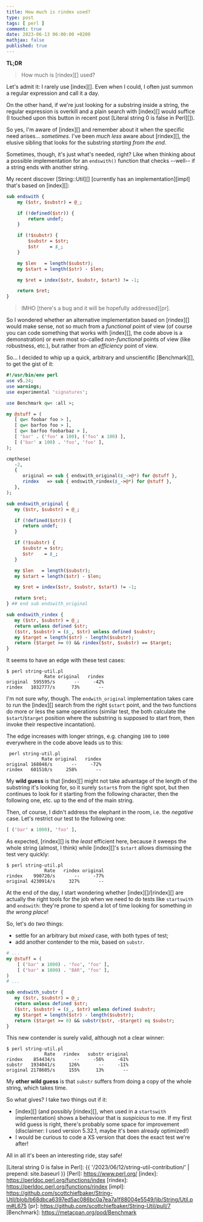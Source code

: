 ```yaml
---
title: How much is rindex used?
type: post
tags: [ perl ]
comment: true
date: 2023-06-13 06:00:00 +0200
mathjax: false
published: true
---
```


**TL;DR**

> How much is [rindex][] used?

Let's admit it: I rarely use [index][]. Even when I could, I often just
summon a regular expression and call it a day.

On the other hand, if we're just looking for a substring inside a string,
the regular expression is overkill and a plain search with [index][] would
suffice (I touched upon this button in recent post [Literal string 0 is
false in Perl][]).

So yes, I'm aware of [index][] and remember about it when the specific need
arises... *sometimes*. I've been *much less* aware about [rindex][], the
elusive sibling that looks for the substring *starting from the end*.

Sometimes, though, it's just what's needed, right? Like when thinking about
a possible implementation for an `endswith()` function that checks --well--
if a string ends with another string.

My recent discover [String::Util][] [currently has an implementation][impl]
that's based on [index][]:

```perl
sub endswith {
	my ($str, $substr) = @_;

	if (!defined($str)) {
		return undef;
	}

	if (!$substr) {
		$substr = $str;
		$str    = $_;
	}

	my $len   = length($substr);
	my $start = length($str) - $len;

	my $ret = index($str, $substr, $start) != -1;

	return $ret;
}
```

> IMHO [there's a bug and it will be hopefully addressed][pr].

So I wondered whether an alternative implementation based on [rindex][]
would make sense, not so much from a *functional* point of view (of course
you can code something that works with [index][], the code above is a
demonstration) or even most so-called *non-functional* points of view (like
robustness, etc.), but rather from an *efficiency* point of view.

So... I decided to whip up a quick, arbitrary and unscientific
[Benchmark][], to get the gist of it:

```perl
#!/usr/bin/env perl
use v5.24;
use warnings;
use experimental 'signatures';

use Benchmark qw< :all >;

my @stuff = (
   [ qw< foobar foo > ],
   [ qw< barfoo foo > ],
   [ qw< barfoo foobarbaz > ],
   [ 'bar' . ('foo' x 100), ('foo' x 100) ],
   [ ('bar' x 100) . 'foo', 'foo' ],
);

cmpthese(
   -2,
   {
      original => sub { endswith_original($_->@*) for @stuff },
      rindex   => sub { endswith_rindex($_->@*) for @stuff },
   },
);

sub endswith_original {
   my ($str, $substr) = @_;

   if (!defined($str)) {
      return undef;
   }

   if (!$substr) {
      $substr = $str;
      $str    = $_;
   }

   my $len   = length($substr);
   my $start = length($str) - $len;

   my $ret = index($str, $substr, $start) != -1;

   return $ret;
} ## end sub endswith_original

sub endswith_rindex {
   my ($str, $substr) = @_;
   return unless defined $str;
   ($str, $substr) = ($_, $str) unless defined $substr;
   my $target = length($str) - length($substr);
   return ($target >= 0) && rindex($str, $substr) == $target;
}
```

It seems to have an edge with these test cases:

```
$ perl string-util.pl 
              Rate original   rindex
original  595595/s       --     -42%
rindex   1032777/s      73%       --
```

I'm not sure *why*, though. The `endwith_original` implementation takes care
to run the [index][] search from the right `$start` point, and the two
functions do more or less the same operations (similar test, the both
calculate the `$start`/`$target` position where the substring is supposed to
start from, then invoke their respective incantation).

The edge increases with longer strings, e.g. changing `100` to `1000`
everywhere in the code above leads us to this:

```
 perl string-util.pl 
             Rate original   rindex
original 168048/s       --     -72%
rindex   601510/s     258%       --
```

My **wild guess** is that [index][] might not take advantage of the length
of the substring it's looking for, so it surely `$start`s from the right
spot, but then continues to look for it starting from the following
character, then the following one, etc. up to the end of the main string.

Then, of course, I didn't address the elephant in the room, i.e. the
*negative* case. Let's restrict our test to the following one:

```perl
[ ('bar' x 1000), 'foo' ],
```

As expected, [rindex][] is the *least* efficient here, because it sweeps
the whole string (almost, I think) while [index][]'s `$start` allows
dismissing the test very quickly:

```
$ perl string-util.pl 
              Rate   rindex original
rindex    990720/s       --     -77%
original 4230914/s     327%       --
```

At the end of the day, I start wondering whether [index][]/[rindex][] are
actually the right tools for the job when we need to do tests like
`startswith` and `endswith`: they're prone to spend a lot of time looking
for something *in the wrong place*!

So, let's do *two* things:

- settle for an arbitrary but *mixed* case, with both types of test;
- add another contender to the mix, based on `substr`.

```perl
# ...
my @stuff = (
    [ ('bar' x 1000) . 'foo', 'foo' ],
    [ ('bar' x 1000) . 'BAR', 'foo' ],
)
# ...

sub endswith_substr {
   my ($str, $substr) = @_;
   return unless defined $str;
   ($str, $substr) = ($_, $str) unless defined $substr;
   my $target = length($str) - length($substr);
   return ($target >= 0) && substr($str, -$target) eq $substr;
}
```

This new contender is surely valid, although not a clear winner:

```
$ perl string-util.pl 
              Rate   rindex   substr original
rindex    854434/s       --     -56%     -61%
substr   1934041/s     126%       --     -11%
original 2178605/s     155%      13%       --
```

My **other wild guess** is that `substr` suffers from doing a copy of the
whole string, which takes time.

So what gives? I take two things out if it:

- [index][] (and possibly [rindex][], when used in a `startswith`
  implementation) shows a behaviour that is *suspicious* to me. If my first
  wild guess is right, there's probably some space for improvement
  (disclaimer: I used version 5.32.1, maybe it's been already optimized!)
- I would be curious to code a XS version that does the exact test we're
  after!

All in all it's been an interesting ride, stay safe!


[Literal string 0 is false in Perl]: {{ '/2023/06/12/string-util-contribution/' | prepend: site.baseurl }}
[Perl]: https://www.perl.org/
[index]: https://perldoc.perl.org/functions/index
[rindex]: https://perldoc.perl.org/functions/rindex
[impl]: https://github.com/scottchiefbaker/String-Util/blob/b68dbca6397ed5ac086bc0a7ea7a1f88004e5549/lib/String/Util.pm#L675
[pr]: https://github.com/scottchiefbaker/String-Util/pull/7
[Benchmark]: https://metacpan.org/pod/Benchmark
